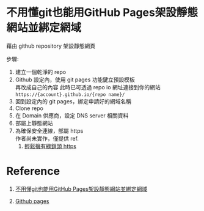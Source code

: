 #  不用懂git也能用GitHub Pages架設靜態網站並綁定網域

藉由 github repository 架設靜態網頁

步驟:

1. 建立一個乾淨的 repo
2. Github 設定內，使用 git pages 功能鍵立預設模板    
   再改成自己的內容
   此時已可透過 repo io 網址連接到你的網站   
   `https://{account}.github.io/{repo name}/`
3. 回到設定內的 git pages，綁定申請好的網域名稱
4. Clone repo
5. 在 Domain 供應商，設定 DNS server 相關資料
6. 部屬上靜態網站
7. 為確保安全連線，部屬 https   
   作者尚未實作，僅提供 ref.
   1. [輕鬆擁有綠鎖頭 https](https://blog.dmoon.tw/github-pages-custom-domain/)


# Reference

1. [不用懂git也能用GitHub Pages架設靜態網站並綁定網域](https://medium.com/@NorthBei/%E4%B8%8D%E7%94%A8%E6%87%82git%E4%B9%9F%E8%83%BD%E7%94%A8github-pages%E6%9E%B6%E8%A8%AD%E9%9D%9C%E6%85%8B%E7%B6%B2%E7%AB%99%E4%B8%A6%E7%B6%81%E5%AE%9A%E7%B6%B2%E5%9F%9F-c60c02bc470c)

1. [Github pages](https://guides.github.com/features/pages/)